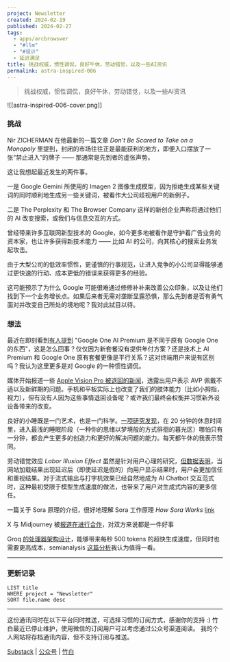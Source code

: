 ```yaml
---
project: Newsletter
created: 2024-02-19
published: 2024-02-27
tags:
  - apps/arcbrowswer
  - "#llm"
  - "#设计"
  - 延迟满足
title: 挑战权威，惯性调侃，良好午休，劳动错觉，以及一些AI资讯
permalink: astra-inspired-006
---
```

> 挑战权威，惯性调侃，良好午休，劳动错觉，以及一些AI资讯

![[astra-inspired-006-cover.png]]
### 挑战

Nir ZICHERMAN 在他最新的一篇文章 *Don’t Be Scared to Take on a Monopoly* 里提到，封闭的市场往往正是最能获利的地方，即便入口摆放了一张“禁止进入”的牌子 —— 那通常是先到者的虚张声势。

这让我想起最近发生的两件事。

一是 Google Gemini 所使用的 Imagen 2 图像生成模型，因为拒绝生成某些关键词的同时顺利地生成另一些关键词，被看作大公司歧视用户的新例子。

二是 The Perplexity 和 The Browser Company 这样的新创企业声称将通过他们的 AI 改变搜索，或我们与信息交互的方式。

曾经带来许多互联网新型技术的 Google，如今更多地被看作是守护着广告业务的资本家，也让许多获得新技术能力 —— 比如 AI 的公司，向其核心的搜索业务发起攻击。

由于大型公司的低效率惯性，更谨慎的行事规范，让进入竞争的小公司显得能够通过更快速的行动、成本更低的错误来获得更多的经验。

这可能预示了为什么 Google 可能很难通过修修补补来改善公众印象，以及让他们找到下一个业务增长点。如果后来者无需对垄断显露恐惧，那么先到者是否有勇气面对并改变自己所处的境地呢？我对此拭目以待。
### 想法

最近在即刻看到[有人提到](https://web.okjike.com/originalPost/65d35f909185c305d1700039) "Google One AI Premium 是不同于原有 Google One 的东西"，这是怎么回事？仅仅因为新套餐没有提供年付方案？还是技术上 AI Premium 和 Google One 原有套餐更像是平行关系？这对终端用户来说有区别吗？我认为这里更多是对 Google 的一种惯性调侃。

媒体开始报道一些 [Apple Vision Pro 被退回的新闻](https://36kr.com/p/2658259476561025)，透露出用户表示 AVP 佩戴不适以及新鲜期的问题。手机和平板实际上也改变了我们的肢体能力（比如小拇指，视力），但有没有人因为这些事情退回设备呢？或许我们最终会权衡并习惯新外设设备带来的改变。

良好的小睡既是一门艺术，也是一门科学。[一项研究发现](https://www.nytimes.com/2023/11/23/well/live/afternoon-nap-tips.html)，在 20 分钟的休息时间里，进入最浅的睡眠阶段（一种你的思绪以梦境般的方式徘徊的暮光区）哪怕只有一分钟，都会产生更多的创造力和更好的解决问题的能力。每天都午休的我表示赞同。

劳动错觉效应 *Labor Illusion Effect* 虽然是针对用户心理的研究，[但数据表明](https://bootcamp.uxdesign.cc/labor-illusion-ux-psychology-e5d7cd240a89)，当网站加载结果出现延迟后（即使延迟是假的）向用户显示结果时，用户会更加信任和重视结果。对于流式输出与打字机效果已经自然地成为 AI Chatbot 交互范式时，这种最初受限于模型生成速度的做法，也带来了用户对生成式内容的更多信任。

一篇关于 Sora 原理的介绍，很好地理解 Sora 工作原理 *How Sora Works*  [link](https://every.to/chain-of-thought/sora-and-the-future-of-filmmaking)

X 与 Midjourney 被[报道在进行合作](https://bootcamp.uxdesign.cc/midjourney-and-x-twitter-a-potential-partnership-incoming-833e92fd319c)，对双方来说都是一件好事

Groq [的处理器架构设计](https://m.huxiu.com/article/2701185.html)，能够带来每秒 500 tokens 的超快生成速度，但同时也需要更高成本，semianalysis [这篇分析](https://www.semianalysis.com/p/groq-inference-tokenomics-speed-but)我认为值得一看。

---
### 更新记录
```dataview
LIST title
WHERE project = "Newsletter"
SORT file.name desc
```

---

这份通讯同时在以下平台同时推送，可选择习惯的订阅方式，感谢你的支持 :)
竹白最近已停止维护，使用微信的订阅用户可以考虑通过公众号渠道阅读。
我的个人网站将存档通讯内容，但不支持订阅与推送。

[Substack](https://yishan.substack.com/) | [公众号](https://mp.weixin.qq.com/s/PwzZMluKeIoU5X-ngJe32A) | [竹白](https://speciouspm.zhubai.love/)
